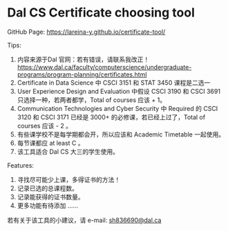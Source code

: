 # Dal CS Certificate choosing tool
GitHub Page: https://lareina-y.github.io/certificate-tool/

Tips: 
1. 内容来源于Dal 官网：若有错误，请联系我改正！
	https://www.dal.ca/faculty/computerscience/undergraduate-programs/program-planning/certificates.html
2. Certificate in Data Science 中 CSCI 3151 和 STAT 3450 课程是二选一
3. User Experience Design and Evaluation 中假设 CSCI 3190 和 CSCI 3691 只选择一种，若两者都学，Total of courses 应该 + 1。
4. Communication Technologies and Cyber Security 中 Required 的 CSCI 3120 和 CSCI 3171 已经是 3000+ 的必修课，若已经上过了，Total of courses 应该 - 2 。
5. 有些课学校不是每学期都会开，所以应该和 Academic Timetable 一起使用。
6. 每节课都应 at least C 。
7. 该工具适合 Dal CS 大三的学生使用。

Features:
1. 寻找尽可能少上课，多得证书的方法！
2. 记录已选的总课程数。
3. 记录能获得的证书数量。
4. 更多功能有待添加 ......

若有关于该工具的小建议，请 e-mail: sh836690@dal.ca
